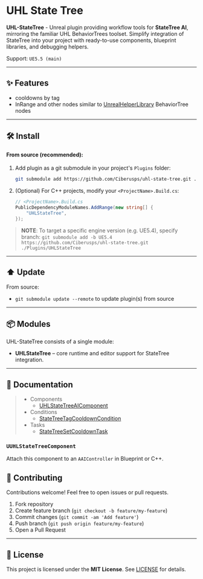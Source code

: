 # UHL State Tree

**UHL-StateTree** - Unreal plugin providing workflow tools for **StateTree AI**, mirroring the familiar UHL BehaviorTrees toolset. Simplify integration of StateTree into your project with ready-to-use components, blueprint libraries, and debugging helpers.

Support: `UE5.5 (main)`

---

## ✨ Features

- cooldowns by tag
- InRange and other nodes similar to [UnrealHelperLibrary](https://github.com/Ciberusps/unreal-helper-library) BehaviorTree nodes

---

## 🛠️ Install

#### From source (recommended):

1. Add plugin as a git submodule in your project's `Plugins` folder:

   ```bash
   git submodule add https://github.com/Ciberusps/uhl-state-tree.git ./Plugins/UHLStateTree
   ```

2. (Optional) For C++ projects, modify your `<ProjectName>.Build.cs`:

   ```csharp
   // <ProjectName>.Build.cs
   PublicDependencyModuleNames.AddRange(new string[] {
       "UHLStateTree",
   });
   ```

> **NOTE**: To target a specific engine version (e.g. UE5.4), specify branch:
> `git submodule add -b UE5.4 https://github.com/Ciberusps/uhl-state-tree.git ./Plugins/UHLStateTree`

---

## ⬆️ Update

From source:

- `git submodule update --remote` to update plugin(s) from source

---

## 📦 Modules

UHL-StateTree consists of a single module:

- **UHLStateTree** – core runtime and editor support for StateTree integration.

---

## 📖 Documentation

> - Components
>   - [UHLStateTreeAIComponent](#UUHLStateTreeAIComponent)
> - Conditions
>   - [StateTreeTagCooldownCondition](#StateTreeTagCooldownCondition)
> - Tasks
>   - [StateTreeSetCooldownTask](#StateTreeSetCooldownTask)

### `UUHLStateTreeComponent`

Attach this component to an `AAIController` in Blueprint or C++.

## 🤝 Contributing

Contributions welcome! Feel free to open issues or pull requests.

1. Fork repository
2. Create feature branch (`git checkout -b feature/my-feature`)
3. Commit changes (`git commit -am 'Add feature'`)
4. Push branch (`git push origin feature/my-feature`)
5. Open a Pull Request

---

## 📄 License

This project is licensed under the **MIT License**. See [LICENSE](LICENSE) for details.
